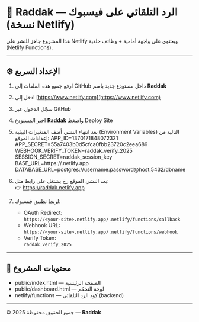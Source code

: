 # 🧠 Raddak — الرد التلقائي على فيسبوك (نسخة Netlify)

هذا المشروع جاهز للنشر على Netlify ويحتوي على واجهة أمامية + وظائف خلفية (Netlify Functions).

---

## ⚙️ الإعداد السريع

1. ارفع جميع هذه الملفات إلى GitHub داخل مستودع جديد باسم **Raddak**  
2. ادخل إلى [https://www.netlify.com](https://www.netlify.com)  
3. سجّل الدخول عبر GitHub  
4. اختر المستودع **Raddak** واضغط Deploy Site  
5. بعد انتهاء النشر، أضف المتغيرات البيئية (Environment Variables) التالية من إعدادات الموقع:
APP_ID=1370171848072321  
APP_SECRET=55a7403b0d5cfca0fbb23720c2eea689  
WEBHOOK_VERIFY_TOKEN=raddak_verify_2025  
SESSION_SECRET=raddak_session_key  
BASE_URL=https://<your-site-name>.netlify.app  
DATABASE_URL=postgres://username:password@host:5432/dbname

6. بعد النشر، الموقع رح يشتغل على رابط مثل:  
   👉 https://raddak.netlify.app  

7. لربط تطبيق فيسبوك:
   - OAuth Redirect:  
     `https://<your-site>.netlify.app/.netlify/functions/callback`
   - Webhook URL:  
     `https://<your-site>.netlify.app/.netlify/functions/webhook`
   - Verify Token:  
     `raddak_verify_2025`

---

## 📂 محتويات المشروع

- public/index.html — الصفحة الرئيسية  
- public/dashboard.html — لوحة التحكم  
- netlify/functions — كود الرد التلقائي (backend)

---

© 2025 جميع الحقوق محفوظة — **Raddak**
